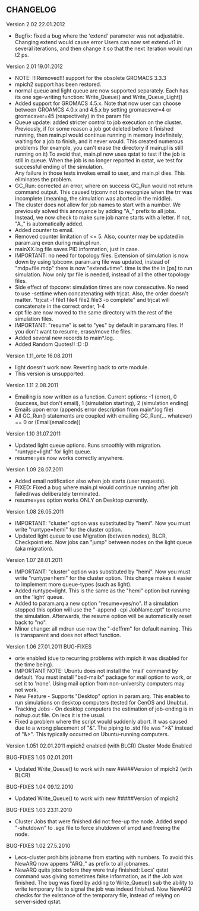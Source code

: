 CHANGELOG
-------------------
Version	2.02	22.01.2012
* Bugfix: fixed a bug where the 'extend' parameter was not adjustable. Changing extend would cause error
  Users can now set extend=t1 in several iterations, and then change it so that the next iteration would run t2 ps.    

Version 	2.01	19.01.2012
* NOTE: !!!Removed!!! support for the obsolete GROMACS 3.3.3
* mpich2 support has been restored.
* normal queue and light queue are now supported separately. Each has its one sge-writing function:
  Write_Queue() and Write_Queue_Light()  
* Added support for GROMACS 4.5.x. Note that now user can choose between GROAMCS 4.0.x and 4.5.x by setting 
  gromacsver=4 or gromacsver=45 (respectively) in the param file
* Queue update: added stricter control to job execution on the cluster.
  Previously, if for some reason a job got deleted before it finished running, then main.pl would continue running
  in memory indefinitely, waiting for a job to finish, and it never would. This created numerous problems (for example, you can't erase the directory if main.pl is still running on it) 
  To avoid that, main.pl now uses qstat to test if the job is still in queue. 
  When the job is no longer reported in qstat, we test for successful ending of the simulation.  
  Any failure in those tests invokes email to user, and main.pl dies. This eliminates the problem. 
* GC_Run: corrected an error, where on success GC_Run would not return command output. 
 	This caused trjconv not to recognize when the trr was incomplete (meaning, the simulation was aborted in the middle). 
* The cluster does not allow for job names to start with a number. We previously solved this annoyance by adding
  "A_" prefix to all jobs. Instead, we now check to make sure job name starts with a letter. If not, "A_" is 
  automatically added.
* Added counter to email. 
* Removed counter limitation of <= 5. Also, counter may be updated in param.arq even during main.pl run. 
* mainXX.log file saves PID information, just in case.
* IMPORTANT: no need for topology files. Extension of simulation is now down by using tpbconv.
  param.arq file was updated, instead of "mdp=file.mdp" there is now "extend=time". time is the the in [ps] to run simulation.
  Now only tpr file is needed, instead of all the other topology files.
* Side effect of tbpconv: simulation times are now consecutive. No need to use -settime when concatenating with trjcat.
  Also, the order doesn't matter. "trjcat -f file1 file4 file2 file3 -o complete" and trjcat will concatenate in the correct order, 1-4 
* cpt file are now moved to the same directory with the rest of the simulation files.
* IMPORTANT: "resume" is set to "yes" by default in param.arq files.
  If you don't want to resume, erase/move the files.
* Added several new records to main*.log. 
* Added Random Quotes!! :D :D

  
Version 	1.11_orte	16.08.2011
* light doesn't work now. Reverting back to orte module. 
* This version is unsupported.

Version 	1.11	2.08.2011
* Emailing is now written as a function. Current options: -1 (error), 0 (success, but don't email), 1 (simulation starting), 2 (simulation ending)
* Emails upon error (appends error description from main*.log file)
* All GC_Run() statements are coupled with emailing 
  GC_Run(... whatever) == 0 or (Email(emailcode))

Version 	1.10	31.07.2011
* Updated light queue options. Runs smoothly with migration. "runtype=light" for light queue.
* resume=yes now works correctly anywhere.

Version 	1.09	28.07.2011
* Added email notification also when job starts (user requests).
* FIXED: Fixed a bug where main.pl would continue running after job failed/was deliberately terminated. 
* resume=yes option works ONLY on Desktop currently.

Version 	1.08	26.05.2011
* IMPORTANT: "cluster" option was substituted by "hemi". Now you must write "runtype=hemi" for the cluster option.
* Updated light queue to use Migration (between nodes), BLCR, Checkpoint etc. 
  Now jobs can "jump" between nodes on the light queue (aka migration).

Version 	1.07	28.01.2011
* IMPORTANT: "cluster" option was substituted by "hemi". Now you must write "runtype=hemi" for the cluster option.
	This change makes it easier to implement more queue-types (such as light).
* Added runtype=light. This is the same as the "hemi" option but running on the 'light' queue.
* Added to param.arq a new option "resume=yes/no". If a simulation stopped this option will use the 
	"-append -cpi JobName.cpt" to resume the simulation. 
	Afterwards, the resume option will be automatically reset back to "no".
* Minor change: all mdrun use now the "-deffnm" for default naming. This is transparent and does not affect function.  

Version 	1.06 	27.01.2011
BUG-FIXES
* orte enabled (due to recurring problems with mpich it was disabled for the time being).
* IMPORTANT NOTE: Ubuntu does not install the 'mail' command by default. 
                  You must install "bsd-mailx" package for mail option to work, or set it to 'none'.
                  Using mail option from non-university computers may not work.
* New Feature - Supports "Desktop" option in param.arq. This enables to run simulations on desktop computers (tested for CenOS and Unubtu).
* Tracking Jobs - On desktop computers the estimation of job-ending is in nohup.out file. On lecs it is the usual.
* Fixed a problem where the script would suddenly abort. It was caused due to a wrong placement of "&". The piping to .std file was ">&" instead of "&>". 
  This typically occurred on Ubuntu-running computers.

Version 	1.051 	02.01.2011
mpich2 enabled (with BLCR)
Cluster Mode Enabled

BUG-FIXES	1.05	02.01.2011
* Updated Write_Queue() to work with new #####Version of mpich2 (with BLCR)

BUG-FIXES	1.04	09.12.2010
* Updated Write_Queue() to work with new #####Version of mpich2

BUG-FIXES	1.03	23.11.2010
* Cluster Jobs that were finished did not free-up the node. Added smpd "-shutdown" to .sge file to force shutdown of smpd 
  and freeing the node. 

BUG-FIXES	1.02	27.5.2010
* Lecs-cluster prohibits jobname from starting with numbers. To avoid this NewARQ now appens "ARQ_" as prefix to all jobnames.
* NewARQ quits jobs before they were truly finished: Lecs' qstat command was giving sometimes false information, as if the 
  Job was finished. The bug was fixed by adding to Write_Queue() sub the ability to write temporary file to signal the job
  was indeed finished. Now NewARQ checks for the existance of the temporary file, instead of relying on server-sided qstat. 
